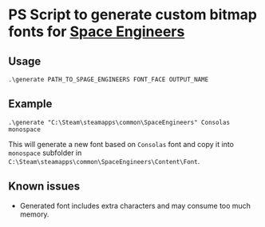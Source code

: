 # PS Script to generate custom bitmap fonts for [Space Engineers](https://github.com/KeenSoftwareHouse/SpaceEngineers)

## Usage
```
.\generate PATH_TO_SPAGE_ENGINEERS FONT_FACE OUTPUT_NAME
```

## Example
```
.\generate "C:\Steam\steamapps\common\SpaceEngineers" Consolas monospace
```

This will generate a new font based on `Consolas` font and copy it into `monospace` subfolder in `C:\Steam\steamapps\common\SpaceEngineers\Content\Font`.

## Known issues

* Generated font includes extra characters and may consume too much memory.
